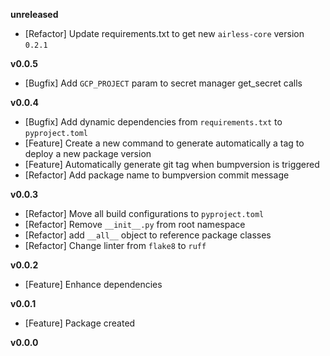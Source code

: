 
**unreleased**
- [Refactor] Update requirements.txt to get new `airless-core` version `0.2.1`

**v0.0.5**
- [Bugfix] Add `GCP_PROJECT` param to secret manager get_secret calls

**v0.0.4**
- [Bugfix] Add dynamic dependencies from `requirements.txt` to `pyproject.toml`
- [Feature] Create a new command to generate automatically a tag to deploy a new package version
- [Feature] Automatically generate git tag when bumpversion is triggered
- [Refactor] Add package name to bumpversion commit message

**v0.0.3**
- [Refactor] Move all build configurations to `pyproject.toml`
- [Refactor] Remove `__init__.py` from root namespace
- [Refactor] add `__all__` object to reference package classes
- [Refactor] Change linter from `flake8` to `ruff`

**v0.0.2**
- [Feature] Enhance dependencies

**v0.0.1**
- [Feature] Package created

**v0.0.0**
